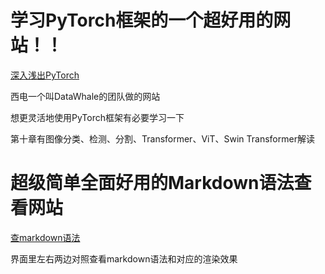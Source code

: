 # 学习PyTorch框架的一个超好用的网站！！

[深入浅出PyTorch](https://datawhalechina.github.io/thorough-pytorch/%E7%AC%AC%E5%8D%81%E7%AB%A0/index.html)

西电一个叫DataWhale的团队做的网站

想更灵活地使用PyTorch框架有必要学习一下

第十章有图像分类、检测、分割、Transformer、ViT、Swin Transformer解读

#  超级简单全面好用的Markdown语法查看网站

[查markdown语法](https://markdown-it.github.io/)

界面里左右两边对照查看markdown语法和对应的渲染效果
